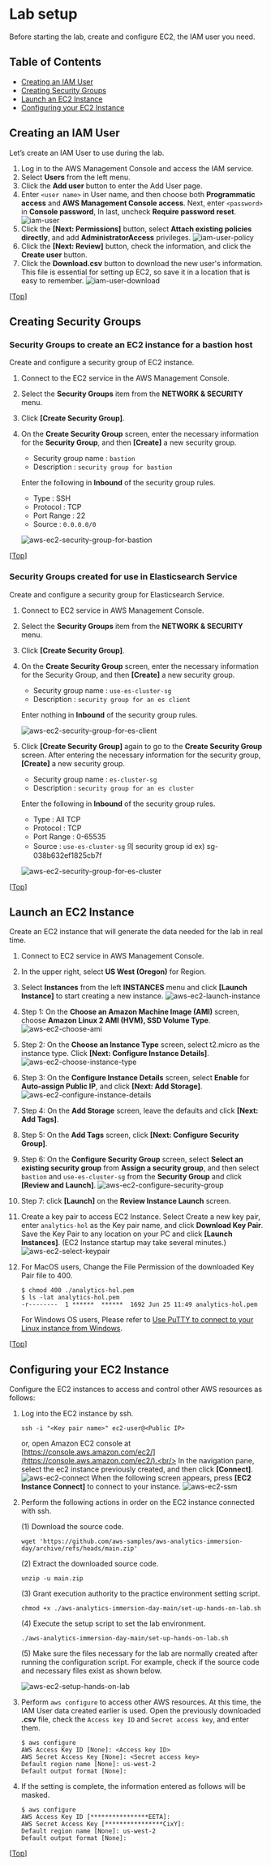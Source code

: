 # <a name="top"></a>Lab setup
Before starting the lab, create and configure EC2, the IAM user you need.

## Table of Contents
* [Creating an IAM User](#iam-user)
* [Creating Security Groups](#security-group)
* [Launch an EC2 Instance](#ec2-launch)
* [Configuring your EC2 Instance](#ec2-user-configuration)

## <a name="iam-user"></a>Creating an IAM User
Let’s create an IAM User to use during the lab.

1. Log in to the AWS Management Console and access the IAM service.
2. Select **Users** from the left menu.
3. Click the **Add user** button to enter the Add User page.
4. Enter `<user name>` in User name, and then choose both **Programmatic access** and **AWS Management Console access**. Next, enter `<password>` in **Console password**,
In last, uncheck **Require password reset**.
 ![iam-user](../assets/iam-user.png)
5. Click the **\[Next: Permissions\]** button, select **Attach existing policies directly**, and add **AdministratorAccess** privileges.
 ![iam-user-policy](../assets/iam-user-policy.png)
6. Click the **\[Next: Review\]** button, check the information, and click the **Create user** button.
7. Click the **Download.csv** button to download the new user's information. This file is essential for setting up EC2, so save it in a location that is easy to remember.
 ![iam-user-download](../assets/iam-user-download.png)

\[[Top](#top)\]

## <a name="security-group"></a>Creating Security Groups
### Security Groups to create an EC2 instance for a bastion host
Create and configure a security group of EC2 instance.

1. Connect to the EC2 service in the AWS Management Console.
2. Select the **Security Groups** item from the **NETWORK & SECURITY** menu.
3. Click **\[Create Security Group\]**.
4. On the **Create Security Group** screen, enter the necessary information for the **Security Group**, and then **\[Create\]** a new security group.
    + Security group name : `bastion`
    + Description : `security group for bastion`
 
    Enter the following in **Inbound** of the security group rules.
    + Type : SSH
    + Protocol : TCP
    + Port Range : 22
    + Source : `0.0.0.0/0`

    ![aws-ec2-security-group-for-bastion](../assets/aws-ec2-security-group-for-bastion.png)

\[[Top](#top)\]

### Security Groups created for use in Elasticsearch Service
Create and configure a security group for Elasticsearch Service.

1. Connect to EC2 service in AWS Management Console.
2. Select the **Security Groups** item from the **NETWORK & SECURITY** menu.
3. Click **\[Create Security Group\]**.
4. On the **Create Security Group** screen, enter the necessary information for the Security Group, and then **\[Create\]** a new security group.
    + Security group name : `use-es-cluster-sg`
    + Description : `security group for an es client`

    Enter nothing in **Inbound** of the security group rules.

    ![aws-ec2-security-group-for-es-client](../assets/aws-ec2-security-group-for-es-client.png)
5.  Click **\[Create Security Group\]** again to go to the **Create Security Group** screen. After entering the necessary information for the security group, **\[Create\]** a new security group.
    + Security group name : `es-cluster-sg`
    + Description : `security group for an es cluster`
 
    Enter the following in **Inbound** of the security group rules.
    + Type : All TCP
    + Protocol : TCP
    + Port Range : 0-65535
    + Source : `use-es-cluster-sg` 의 security group id ex) sg-038b632ef1825cb7f

     ![aws-ec2-security-group-for-es-cluster](../assets/aws-ec2-security-group-for-es-cluster.png)

\[[Top](#top)\]

## <a name="ec2-launch"></a>Launch an EC2 Instance
Create an EC2 instance that will generate the data needed for the lab in real time.

1. Connect to EC2 service in AWS Management Console.
2. In the upper right, select **US West (Oregon)** for Region.
3. Select **Instances** from the left **INSTANCES** menu and click **\[Launch Instance\]** to start creating a new instance.
 ![aws-ec2-launch-instance](../assets/aws-ec2-launch-instance.png)
4. Step 1: On the **Choose an Amazon Machine Image (AMI)** screen, choose **Amazon Linux 2 AMI (HVM), SSD Volume Type**.
 ![aws-ec2-choose-ami](../assets/aws-ec2-choose-ami.png)
5. Step 2: On the **Choose an Instance Type** screen, select t2.micro as the instance type. Click **\[Next: Configure Instance Details\]**.
 ![aws-ec2-choose-instance-type](../assets/aws-ec2-choose-instance-type.png)
6. Step 3: On the **Configure Instance Details** screen, select **Enable** for **Auto-assign Public IP**, and click **\[Next: Add Storage\]**.
 ![aws-ec2-configure-instance-details](../assets/aws-ec2-configure-instance-details.png)
7. Step 4: On the **Add Storage** screen, leave the defaults and click **\[Next: Add Tags\]**.
8. Step 5: On the **Add Tags** screen, click **\[Next: Configure Security Group\]**.
9. Step 6: On the **Configure Security Group** screen, select **Select an existing security group** from **Assign a security group**, and then select `bastion` and `use-es-cluster-sg` from the **Security Group** and click **\[Review and Launch\]**.
 ![aws-ec2-configure-security-group](../assets/aws-ec2-configure-security-group.png)
10. Step 7: click **\[Launch\]** on the **Review Instance Launch** screen. 
11. Create a key pair to access EC2 Instance.
Select Create a new key pair, enter `analytics-hol` as the Key pair name, and click **Download Key Pair**.
Save the Key Pair to any location on your PC and click **\[Launch Instances\]**. (EC2 Instance startup may take several minutes.)
 ![aws-ec2-select-keypair](../assets/aws-ec2-select-keypair.png)
12. For MacOS users, Change the File Permission of the downloaded Key Pair file to 400.
    ```shell script
    $ chmod 400 ./analytics-hol.pem 
    $ ls -lat analytics-hol.pem 
    -r--------  1 ******  ******  1692 Jun 25 11:49 analytics-hol.pem
    ```

    For Windows OS users, Please refer to [Use PuTTY to connect to your Linux instance from Windows](https://docs.aws.amazon.com/AWSEC2/latest/UserGuide/putty.html).

\[[Top](#top)\]

## <a name="ec2-user-configuration"></a>Configuring your EC2 Instance
Configure the EC2 instances to access and control other AWS resources as follows:
1. Log into the EC2 instance by ssh.
    ```shell script
    ssh -i "<Key pair name>" ec2-user@<Public IP>
    ```
   or, open Amazon EC2 console at [https://console.aws.amazon.com/ec2/](https://console.aws.amazon.com/ec2/).<br/>
In the navigation pane, select the ec2 instance previously created, and then click **\[Connect\]**.<br/>
 ![aws-ec2-connect](../assets/aws-ec2-connect.png)
 When the following screen appears, press **\[EC2 Instance Connect\]** to connect to your instance.
 ![aws-ec2-ssm](../assets/aws-ec2-ssm.png)

2. Perform the following actions in order on the EC2 instance connected with ssh.

    (1) Download the source code. 
    ```shell script
    wget 'https://github.com/aws-samples/aws-analytics-immersion-day/archive/refs/heads/main.zip'
    ```
    (2) Extract the downloaded source code.
    ```shell script
    unzip -u main.zip
    ```
    (3) Grant execution authority to the practice environment setting script.
    ```shell script
    chmod +x ./aws-analytics-immersion-day-main/set-up-hands-on-lab.sh
    ```
    (4) Execute the setup script to set the lab environment.
    ```shell script
    ./aws-analytics-immersion-day-main/set-up-hands-on-lab.sh
    ```
    (5) Make sure the files necessary for the lab are normally created after running the configuration script. For example, check if the source code and necessary files exist as shown below.

    ![aws-ec2-setup-hands-on-lab](../assets/aws-ec2-setup-hands-on-lab.png)

3. Perform `aws configure` to access other AWS resources. At this time, the IAM User data created earlier is used.
Open the previously downloaded **.csv** file, check the `Access key ID` and `Secret access key`, and enter them.
    ```shell script
    $ aws configure
    AWS Access Key ID [None]: <Access key ID>
    AWS Secret Access Key [None]: <Secret access key>
    Default region name [None]: us-west-2
    Default output format [None]: 
    ```

4. If the setting is complete, the information entered as follows will be masked.
    ```shell script
    $ aws configure
    AWS Access Key ID [****************EETA]:
    AWS Secret Access Key [****************CixY]:
    Default region name [None]: us-west-2
    Default output format [None]: 
    ```

\[[Top](#top)\]
